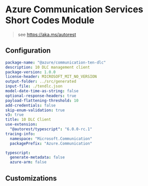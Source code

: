 # Azure Communication Services Short Codes Module

> see https://aka.ms/autorest

## Configuration

```yaml
package-name: "@azure/communication-ten-dlc"
description: 10 DLC management client
package-version: 1.0.0
license-header: MICROSOFT_MIT_NO_VERSION
output-folder: ../src/generated
input-file: ./tendlc.json
model-date-time-as-string: false
optional-response-headers: true
payload-flattening-threshold: 10
add-credentials: false
skip-enum-validation: true
v3: true
title: 10 DLC Client
use-extension:
  "@autorest/typescript": "6.0.0-rc.1"
tracing-info:
  namespace: "Microsoft.Communication"
  packagePrefix: "Azure.Communication"

typescript:
  generate-metadata: false
  azure-arm: false
```

## Customizations

